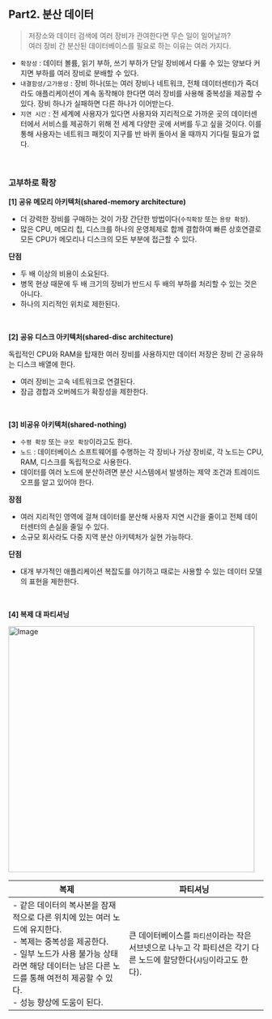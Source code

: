 ## Part2. 분산 데이터

> 저장소와 데이터 검색에 여러 장비가 관여한다면 무슨 일이 일어날까?  
여러 장비 간 분산된 데이터베이스를 필요로 하는 이유는 여러 가지다.

- `확장성` : 데이터 볼륨, 읽기 부하, 쓰기 부하가 단일 장비에서 다룰 수 있는 양보다 커지면 부하를 여러 장비로 분배할 수 있다.
- `내결함성/고가용성` : 장비 하나(또는 여러 장비나 네트워크, 전체 데이터센터)가 죽더라도 애플리케이션이 계속 동작해야 한다면 여러 장비를 사용해 중복성을 제공할 수 있다. 장비 하나가 실패하면 다른 하나가 이어받는다.
- `지연 시간` : 전 세계에 사용자가 있다면 사용자와 지리적으로 가까운 곳의 데이터센터에서 서비스를 제공하기 위해 전 세계 다양한 곳에 서버를 두고 싶을 것이다. 이를 통해 사용자는 네트워크 패킷이 지구를 반 바퀴 돌아서 올 때까지 기다릴 필요가 없다.

<br>

### 고부하로 확장

**[1] 공유 메모리 아키텍처(shared-memory architecture)**

- 더 강력한 장비를 구매하는 것이 가장 간단한 방법이다(`수직확장` 또는 `용량 확장`).
- 많은 CPU, 메모리 칩, 디스크를 하나의 운영체제로 합께 결합하여 빠른 상호연결로 모든 CPU가 메모리나 디스크의 모든 부분에 접근할 수 있다.

**단점**

- 두 배 이상의 비용이 소요된다.
- 병목 현상 때문에 두 배 크기의 장비가 반드시 두 배의 부하를 처리할 수 있는 것은 아니다.
- 하나의 지리적인 위치로 제한된다.

<br>

**[2]** **공유 디스크 아키텍처(shared-disc architecture)**

독립적인 CPU와 RAM을 탑재한 여러 장비를 사용하지만 데이터 저장은 장비 간 공유하는 디스크 배열에 한다.

- 여러 장비는 고속 네트워크로 연결된다.
- 잠금 경합과 오버헤드가 확장성을 제한한다.

<br>

**[3] 비공유 아키텍처(shared-nothing)**

- `수평 확장` 또는 `규모 확장`이라고도 한다.
- `노드` : 데이터베이스 소프트웨어를 수행하는 각 장비나 가상 장비로, 각 노드는 CPU, RAM, 디스크를 독립적으로 사용한다.
- 데이터를 여러 노드에 분산하려면 분산 시스템에서 발생하는 제약 조건과 트레이드오프를 알고 있어야 한다.

**장점**

- 여러 지리적인 영역에 걸쳐 데이터를 분산해 사용자 지연 시간을 줄이고 전체 데이터센터의 손실을 줄일 수 있다.
- 소규모 회사라도 다중 지역 분산 아키텍처가 실현 가능하다.

**단점**

- 대개 부가적인 애플리케이션 복잡도를 야기하고 때로는 사용할 수 있는 데이터 모델의 표현을 제한한다.

<br>

**[4] 복제 대 파티셔닝**

<img width="486" alt="Image" src="https://github.com/user-attachments/assets/48d025c1-8658-4c9a-b651-6883c17246a3" />

| 복제                                                                                                                                               | 파티셔닝 |
|--------------------------------------------------------------------------------------------------------------------------------------------------| --- |
| - 같은 데이터의 복사본을 잠재적으로 다른 위치에 있는 여러 노드에 유지한다.<br> - 복제는 중복성을 제공한다.<br>- 일부 노드가 사용 불가능 상태라면 해당 데이터는 남은 다른 노드를 통해 여전히 제공할 수 있다.<br> - 성능 향상에 도움이 된다. | 큰 데이터베이스를 `파티션`이라는 작은 서브넷으로 나누고 각 파티션은 각기 다른 노드에 할당한다(`샤딩`이라고도 한다). |